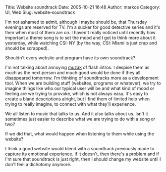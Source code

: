 Title: Website soundtrack
Date: 2005-10-21 16:48
Author: markos
Category: UI, Web
Slug: website-soundtrack

I'm not ashamed to admit, although I maybe should be, that Thursday
evenings are reserved for TV. I'm a sucker for good detective series and
it's then when most of them are on. I haven't really noticed until
recently how important a theme song is to set the mood and I got to
think more about it yesterday, while watching CSI: NY (by the way, CSI:
Miami is just crap and should be scrapped).

Shouldn't every website and program have its own soundtrack?

I'm not talking about annoying
[muzak](http://en.wikipedia.org/wiki/Elevator_music) of flash intros. I
despise them as much as the next person and much good would be done if
they all disappeared tomorrow. I'm thinking of soundtracks more as a
development tool. When we are building stuff (websites, programs or
whatever), we try to imagine things like who our typical user will be
and what kind of mood or feeling are we trying to provoke, which is not
always easy. It's easy to create a bland descriptions alright, but I
find them of limited help when trying to really imagine, to connect with
what they'll experience.

We all listen to music that talks to us. And it also talks about us.
Isn't it sometimes just easier to describe what we are trying to do with
a song or two?

If we did that, what would happen when listening to them while using the
website?

I think a good website would blend with a soundtrack previously made to
capture its emotional experience. If it doesn't, then there's a problem
and if I'm sure that soundtrack is just right, then I should change my
website until I don't feel a dichotomy anymore.

